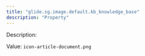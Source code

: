 ```yaml
---
title: "glide.sg.image.default.kb_knowledge_base"
description: "Property"
---
```


Description: 

Value: `icon-article-document.png`